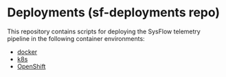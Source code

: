# Deployments (sf-deployments repo)

This repository contains scripts for deploying the SysFlow telemetry pipeline in the following container environments: 

- [docker](docker)
- [k8s](helm) 
- [OpenShift](operator)  
